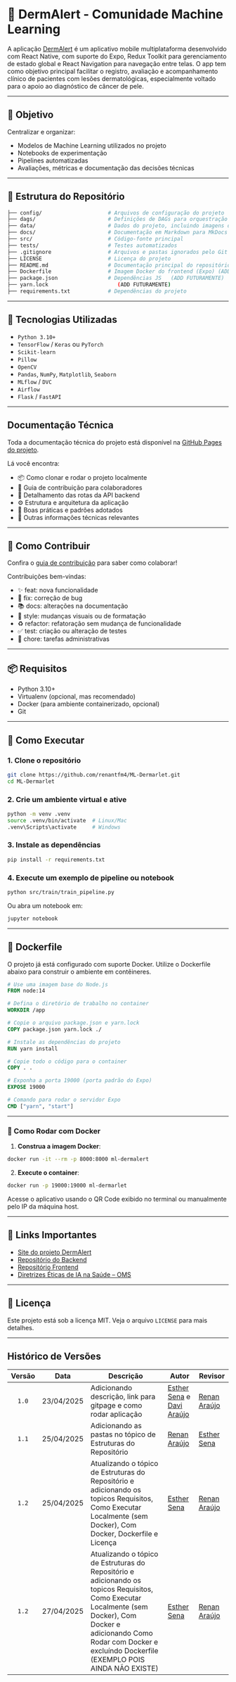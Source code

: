 
# 🤖 DermAlert - Comunidade Machine Learning

A aplicação  [DermAlert](https://github.com/DermAlert/dermalert.github.io) é um aplicativo mobile multiplataforma desenvolvido com React Native, com suporte do Expo, Redux Toolkit para gerenciamento de estado global e React Navigation para navegação entre telas. O app tem como objetivo principal facilitar o registro, avaliação e acompanhamento clínico de pacientes com lesões dermatológicas, especialmente voltado para o apoio ao diagnóstico de câncer de pele.

---

## 📌 Objetivo

Centralizar e organizar:
- Modelos de Machine Learning utilizados no projeto
- Notebooks de experimentação
- Pipelines automatizadas
- Avaliações, métricas e documentação das decisões técnicas

---

## 📁 Estrutura do Repositório

```bash
├── config/                     # Arquivos de configuração do projeto
├── dags/                       # Definições de DAGs para orquestração com Airflow
├── data/                       # Dados do projeto, incluindo imagens divididas em treino e teste
├── docs/                       # Documentação em Markdown para MkDocs
├── src/                        # Código-fonte principal
├── tests/                      # Testes automatizados
├── .gitignore                  # Arquivos e pastas ignorados pelo Git
├── LICENSE                     # Licença do projeto
├── README.md                   # Documentação principal do repositório
├── Dockerfile                  # Imagem Docker do frontend (Expo) (ADD FUTURAMENTE)
├── package.json                # Dependências JS   (ADD FUTURAMENTE)
├── yarn.lock                      (ADD FUTURAMENTE)
├── requirements.txt            # Dependências do projeto
```


---

## 🚀 Tecnologias Utilizadas

- `Python 3.10+`
- `TensorFlow` / `Keras` ou `PyTorch`
- `Scikit-learn`
- `Pillow`
- `OpenCV`
- `Pandas`, `NumPy`, `Matplotlib`, `Seaborn`
- `MLflow` / `DVC`
- `Airflow`
- `Flask` / `FastAPI`

---
## Documentação Técnica

Toda a documentação técnica do projeto está disponível na [GitHub Pages do projeto](https://www.dermalert.ai/land/dist/index.html).  

Lá você encontra:

- 📦 Como clonar e rodar o projeto localmente  
- 🚀 Guia de contribuição para colaboradores  
- 📡 Detalhamento das rotas da API backend  
- ⚙️ Estrutura e arquitetura da aplicação  
- 🧪 Boas práticas e padrões adotados  
- 📖 Outras informações técnicas relevantes

---



## 🤝 Como Contribuir

Confira o [guia de contribuição](https://www.dermalert.ai/guia-de-contribuicao/) para saber como colaborar!

Contribuições bem-vindas:

- :sparkles: feat: nova funcionalidade
- :bug: fix: correção de bug
- :books: docs: alterações na documentação
- :art: style: mudanças visuais ou de formatação
- :recycle: refactor: refatoração sem mudança de funcionalidade
- :white_check_mark: test: criação ou alteração de testes
- :wrench: chore: tarefas administrativas

----

## 📦 Requisitos

- Python 3.10+
- Virtualenv (opcional, mas recomendado)
- Docker (para ambiente containerizado, opcional)
- Git

---
  
## 🚀 Como Executar

### 1. Clone o repositório

```bash
git clone https://github.com/renantfm4/ML-Dermarlet.git
cd ML-Dermarlet
```

### 2. Crie um ambiente virtual e ative

```bash
python -m venv .venv
source .venv/bin/activate  # Linux/Mac
.venv\Scripts\activate     # Windows
```

### 3. Instale as dependências

```bash
pip install -r requirements.txt
```

### 4. Execute um exemplo de pipeline ou notebook

```bash
python src/train/train_pipeline.py
```

Ou abra um notebook em:

```bash
jupyter notebook
```

---

## 🐳 Dockerfile

O projeto já está configurado com suporte Docker. Utilize o Dockerfile abaixo para construir o ambiente em contêineres.

```Dockerfile
# Use uma imagem base do Node.js
FROM node:14

# Defina o diretório de trabalho no container
WORKDIR /app

# Copie o arquivo package.json e yarn.lock
COPY package.json yarn.lock ./

# Instale as dependências do projeto
RUN yarn install

# Copie todo o código para o container
COPY . .

# Exponha a porta 19000 (porta padrão do Expo)
EXPOSE 19000

# Comando para rodar o servidor Expo
CMD ["yarn", "start"]
```

---

### 🐳 Como Rodar com Docker

1. **Construa a imagem Docker**:

```bash
docker run -it --rm -p 8000:8000 ml-dermalert
```

2. **Execute o container**:

```bash
docker run -p 19000:19000 ml-dermarlet
```

Acesse o aplicativo usando o QR Code exibido no terminal ou manualmente pelo IP da máquina host.

---

## 📎 Links Importantes

- [Site do projeto DermAlert](https://www.dermalert.ai/land/dist/index.html)
- [Repositório do Backend](https://github.com/DermAlert/dermalert-backend)
- [Repositório Frontend](https://github.com/DermAlert/dermalert-frontend)
- [Diretrizes Éticas de IA na Saúde – OMS](https://www.who.int/publications/i/item/9789240029200)

---

## 📝 Licença

Este projeto está sob a licença MIT. Veja o arquivo `LICENSE` para mais detalhes.

---

## Histórico de Versões

| Versão | Data | Descrição | Autor | Revisor |
| :----: | ---- | --------- | ----- | ------- |
| `1.0`  |23/04/2025| Adicionando descrição, link para gitpage e como rodar aplicação | [Esther Sena](https://github.com/esmsena) e [Davi Araújo](https://github.com/dcasseb) | [Renan Araújo](https://github.com/renantfm4)  |
| `1.1`  |25/04/2025| Adicionando as pastas no tópico de Estruturas do Repositório | [Renan Araújo](https://github.com/renantfm4)  | [Esther Sena](https://github.com/esmsena)  |
| `1.2`  |25/04/2025| Atualizando o tópico de Estruturas do Repositório e adicionando os topicos Requisitos, Como Executar Localmente (sem Docker), Com Docker, Dockerfile e Licença | [Esther Sena](https://github.com/esmsena) | [Renan Araújo](https://github.com/renantfm4) |
| `1.2`  |27/04/2025| Atualizando o tópico de Estruturas do Repositório e adicionando os topicos Requisitos, Como Executar Localmente (sem Docker), Com Docker e adicionando Como Rodar com Docker e excluíndo Dockerfile (EXEMPLO POIS AINDA NÃO EXISTE) | [Esther Sena](https://github.com/esmsena) |[Renan Araújo](https://github.com/renantfm4)   |


